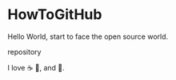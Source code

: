 # HowToGitHub
Hello World, start to face the open source world.

repository

I love :coffee: :pizza:, and :dancer:.

